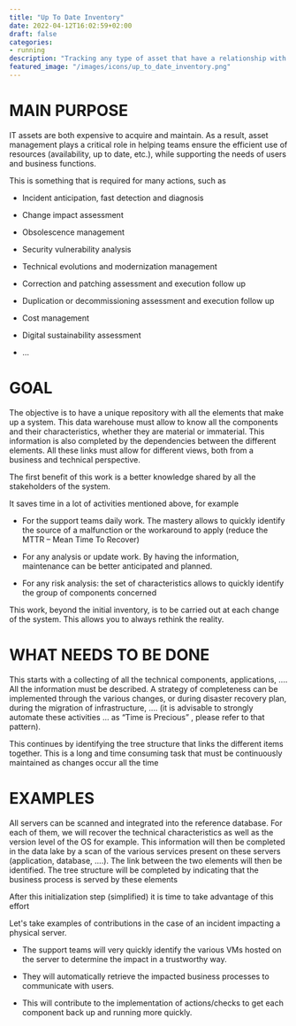 ```yaml
---
title: "Up To Date Inventory"
date: 2022-04-12T16:02:59+02:00
draft: false
categories:
- running
description: "Tracking any type of asset that have a relationship with my systems is the foundation of efficient operations"
featured_image: "/images/icons/up_to_date_inventory.png"
---
```



# MAIN PURPOSE

IT assets are both expensive to acquire and maintain. As a result, asset management plays a critical role in helping teams ensure the efficient use of resources (availability, up to date, etc.), while supporting the needs of users and business functions.

This is something that is required for many actions, such as

* Incident anticipation, fast detection and diagnosis

* Change impact assessment

* Obsolescence management

* Security vulnerability analysis

* Technical evolutions and modernization management

* Correction and patching assessment and execution follow up

* Duplication or decommissioning assessment and execution follow up

* Cost management

* Digital sustainability assessment

* …



# GOAL

The objective is to have a unique repository with all the elements that make up a system. This data warehouse must allow to know all the components and their characteristics, whether they are material or immaterial. This information is also completed by the dependencies between the different elements. All these links must allow for different views, both from a business and technical perspective.

The first benefit of this work is a better knowledge shared by all the stakeholders of the system.

It saves time in a lot of activities mentioned above, for example

* For the support teams daily work. The mastery allows to quickly identify the source of a malfunction or the workaround to apply (reduce the MTTR – Mean Time To Recover)

* For any analysis or update work. By having the information, maintenance can be better anticipated and planned.

* For any risk analysis: the set of characteristics allows to quickly identify the group of components concerned

This work, beyond the initial inventory, is to be carried out at each change of the system. This allows you to always rethink the reality.



# WHAT NEEDS TO BE DONE


This starts with a collecting of all the technical components, applications, ....  All the information must be described. A strategy of completeness can be implemented through the various changes, or during disaster recovery plan, during the migration of infrastructure, .... (it is advisable to strongly automate these activities … as “Time is Precious” , please refer to that pattern).

This continues by identifying the tree structure that links the different items together. This is a long and time consuming task that must be continuously maintained as changes occur all the time



# EXAMPLES



All servers can be scanned and integrated into the reference database. For each of them, we will recover the technical characteristics as well as the version level of the OS for example. This information will then be completed in the data lake by a scan of the various services present on these servers (application, database, ....). The link between the two elements will then be identified. The tree structure will be completed by indicating that the business process is served by these elements



After this initialization step (simplified) it is time to take advantage of this effort


Let's take examples of contributions in the case of an incident impacting a physical server.

* The support teams will very quickly identify the various VMs hosted on the server to determine the impact in a trustworthy way.

* They will automatically retrieve the impacted business processes to communicate with users.

* This will contribute to the implementation of actions/checks to get each component back up and running more quickly. 
